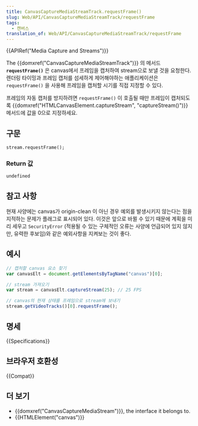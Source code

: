 ```yaml
---
title: CanvasCaptureMediaStreamTrack.requestFrame()
slug: Web/API/CanvasCaptureMediaStreamTrack/requestFrame
tags:
  - 캔버스
translation_of: Web/API/CanvasCaptureMediaStreamTrack/requestFrame
---
```

{{APIRef("Media Capture and Streams")}}

The {{domxref("CanvasCaptureMediaStreamTrack")}} 의 메서드 **`requestFrame()`** 은 canvas에서 프레임을 캡처하여 stream으로 보낼 것을 요청한다. 렌더링 타이밍과 프레임 캡처를 섬세하게 제어해야하는 애플리케이션은 `requestFrame()` 을 사용해 프레임을 캡처할 시기를 직접 지정할 수 있다.

프레임의 자동 캡처를 방지하려면 `requestFrame()` 이 호출될 때만 프레임이 캡처되도록 {{domxref("HTMLCanvasElement.captureStream", "captureStream()")}} 메서드에 값을 0으로 지정하세요.

## 구문

    stream.requestFrame();

### Return 값

`undefined`

## 참고 사항

현재 사양에는 canvas가 origin-clean 이 아닌 경우 예외를 발생시키지 않는다는 점을 지적하는 문제가 플래그로 표시되어 있다. 이것은 앞으로 바뀔 수 있기 때문에 계획을 미리 세우고 `SecurityError` (적용될 수 있는 구체적인 오류는 사양에 언급되어 있지 않지만, 유력한 후보임)와 같은 예외사항을 지켜보는 것이 좋다.

## 예시

```js
// 캡처할 canvas 요소 찾기
var canvasElt = document.getElementsByTagName("canvas")[0];

// stream 가져오기
var stream = canvasElt.captureStream(25); // 25 FPS

// canvas의 현재 상태를 프레임으로 stream에 보내기
stream.getVideoTracks()[0].requestFrame();
```

## 명세

{{Specifications}}

## 브라우저 호환성

{{Compat}}

## 더 보기

- {{domxref("CanvasCaptureMediaStream")}}, the interface it belongs to.
- {{HTMLElement("canvas")}}
